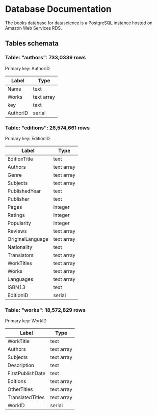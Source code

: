 # Database Documentation

The books database for datascience is a PostgreSQL instance hosted on Amazon Web Services RDS.

## Tables schemata

### Table: "authors": 733,0339 rows
Primary key: AuthorID

| Label    	| Type       	|
|----------	|------------	|
| Name     	| text       	|
| Works    	| text array 	|
| key      	| text       	|
| AuthorID 	| serial     	|

### Table: "editions": 26,574,661 rows
Primary key: EditionID

| Label            	| Type       	|
|------------------	|------------	|
| EditionTitle     	| text       	|
| Authors          	| text array 	|
| Genre            	| text array 	|
| Subjects         	| text array 	|
| PublishedYear    	| text       	|
| Publisher        	| text       	|
| Pages            	| integer    	|
| Ratings          	| integer    	|
| Popularity       	| integer    	|
| Reviews          	| text array 	|
| OriginalLanguage 	| text array 	|
| Nationality      	| text       	|
| Translators      	| text array 	|
| WorkTitles        | text array  |
| Works             | text array  |
| Languages         | text array  |
| ISBN13            | text        |
| EditionID         | serial      |

### Table: "works": 18,572,829 rows
Primary key: WorkID

| Label            	| Type       	|
|------------------	|------------	|
| WorkTitle        	| text       	|
| Authors          	| text array 	|
| Subjects         	| text array 	|
| Description      	| text       	|
| FirstPublishDate 	| text       	|
| Editions         	| text array 	|
| OtherTitles      	| text array 	|
| TranslatedTitles 	| text array 	|
| WorkID           	| serial     	|

